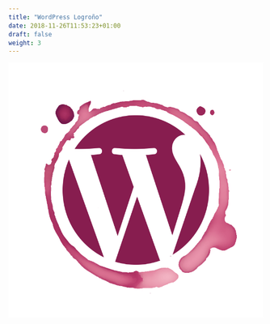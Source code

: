 ```yaml
---
title: "WordPress Logroño"
date: 2018-11-26T11:53:23+01:00
draft: false
weight: 3
---
```

![](/img/wp-logrono-isotipo.png)
<div class="social">
<a href="https://www.meetup.com/es-ES/WordPress-Logrono/">
		<i class="fa fa-meetup"></i>
	</a>
	<a href="https://twitter.com/wplogrono">
		<i class="fa fa-twitter"></i>
	</a>
		<a href=" https://github.com/wplogrono">
		<i class="fa fa-github"></i>
	</a>
</div>
